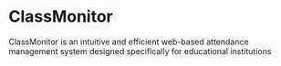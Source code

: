 # ClassMonitor
ClassMonitor is an intuitive and efficient web-based attendance management system designed specifically for educational institutions

